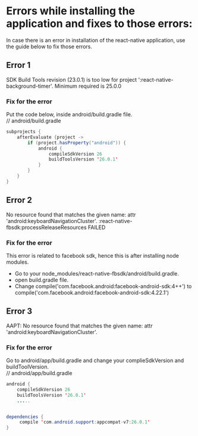# Errors while installing the application and fixes to those errors:

In case there is an error in installation of the react-native application, use the guide below to fix those errors.

## Error 1

SDK Build Tools revision (23.0.1) is too low for project ':react-native-background-timer'. Minimum required is 25.0.0

### Fix for the error

Put the code below, inside android/build.gradle file.<br />
// android/build.gradle

```java
subprojects {
    afterEvaluate {project ->
        if (project.hasProperty("android")) {
            android {
                compileSdkVersion 26
                buildToolsVersion '26.0.1'
            }
        }
    }
}
```

## Error 2

No resource found that matches the given name: attr 'android:keyboardNavigationCluster'.  :react-native-fbsdk:processReleaseResources FAILED

### Fix for the error
This error is related to facebook sdk, hence this is after installing node modules.

* Go to your node_modules/react-native-fbsdk/android/build.gradle. 
* open build.gradle file.
* Change compile('com.facebook.android:facebook-android-sdk:4++') to compile('com.facebook.android:facebook-android-sdk:4.22.1')

## Error 3

AAPT: No resource found that matches the given name: attr 'android:keyboardNavigationCluster'.

### Fix for the error
Go to android/app/build.gradle and change your complieSdkVersion and buildToolVersion.<br />
// android/app/build.gradle
```java
android {
    compileSdkVersion 26
    buildToolsVersion '26.0.1'
    .....


dependencies {
     compile 'com.android.support:appcompat-v7:26.0.1'
}
```